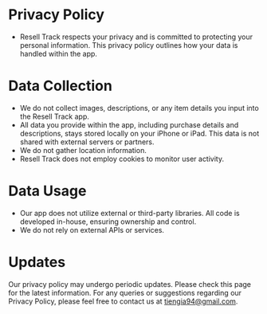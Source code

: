 # Privacy Policy

- Resell Track respects your privacy and is committed to protecting your personal information. This privacy policy outlines how your data is handled within the app.

# Data Collection

- We do not collect images, descriptions, or any item details you input into the Resell Track app.
- All data you provide within the app, including purchase details and descriptions, stays stored locally on your iPhone or iPad. This data is not shared with external servers or partners.
- We do not gather location information.
- Resell Track does not employ cookies to monitor user activity.

# Data Usage

- Our app does not utilize external or third-party libraries. All code is developed in-house, ensuring ownership and control.
- We do not rely on external APIs or services.

# Updates

Our privacy policy may undergo periodic updates. Please check this page for the latest information.
For any queries or suggestions regarding our Privacy Policy, please feel free to contact us at tiengia94@gmail.com.
